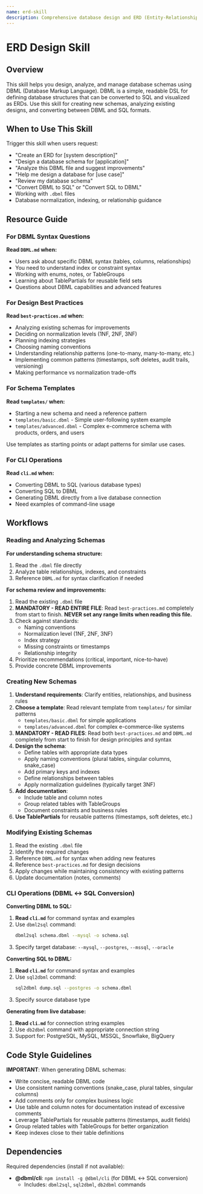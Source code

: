 ```yaml
---
name: erd-skill
description: Comprehensive database design and ERD (Entity-Relationship Diagram) toolkit using DBML format. This skill should be used when creating database schemas from requirements, analyzing existing DBML files for improvements, designing database architecture, or providing guidance on database modeling, normalization, indexing, and relationships.
---
```


# ERD Design Skill

## Overview

This skill helps you design, analyze, and manage database schemas using DBML (Database Markup Language). DBML is a simple, readable DSL for defining database structures that can be converted to SQL and visualized as ERDs. Use this skill for creating new schemas, analyzing existing designs, and converting between DBML and SQL formats.

## When to Use This Skill

Trigger this skill when users request:
- "Create an ERD for [system description]"
- "Design a database schema for [application]"
- "Analyze this DBML file and suggest improvements"
- "Help me design a database for [use case]"
- "Review my database schema"
- "Convert DBML to SQL" or "Convert SQL to DBML"
- Working with `.dbml` files
- Database normalization, indexing, or relationship guidance

## Resource Guide

### For DBML Syntax Questions

**Read `DBML.md` when:**
- Users ask about specific DBML syntax (tables, columns, relationships)
- You need to understand index or constraint syntax
- Working with enums, notes, or TableGroups
- Learning about TablePartials for reusable field sets
- Questions about DBML capabilities and advanced features

### For Design Best Practices

**Read `best-practices.md` when:**
- Analyzing existing schemas for improvements
- Deciding on normalization levels (1NF, 2NF, 3NF)
- Planning indexing strategies
- Choosing naming conventions
- Understanding relationship patterns (one-to-many, many-to-many, etc.)
- Implementing common patterns (timestamps, soft deletes, audit trails, versioning)
- Making performance vs normalization trade-offs

### For Schema Templates

**Read `templates/` when:**
- Starting a new schema and need a reference pattern
- `templates/basic.dbml` - Simple user-following system example
- `templates/advanced.dbml` - Complex e-commerce schema with products, orders, and users

Use templates as starting points or adapt patterns for similar use cases.

### For CLI Operations

**Read `cli.md` when:**
- Converting DBML to SQL (various database types)
- Converting SQL to DBML
- Generating DBML directly from a live database connection
- Need examples of command-line usage

## Workflows

### Reading and Analyzing Schemas

**For understanding schema structure:**
1. Read the `.dbml` file directly
2. Analyze table relationships, indexes, and constraints
3. Reference `DBML.md` for syntax clarification if needed

**For schema review and improvements:**
1. Read the existing `.dbml` file
2. **MANDATORY - READ ENTIRE FILE**: Read `best-practices.md` completely from start to finish. **NEVER set any range limits when reading this file.**
3. Check against standards:
   - Naming conventions
   - Normalization level (1NF, 2NF, 3NF)
   - Index strategy
   - Missing constraints or timestamps
   - Relationship integrity
4. Prioritize recommendations (critical, important, nice-to-have)
5. Provide concrete DBML improvements

### Creating New Schemas

1. **Understand requirements**: Clarify entities, relationships, and business rules
2. **Choose a template**: Read relevant template from `templates/` for similar patterns
   - `templates/basic.dbml` for simple applications
   - `templates/advanced.dbml` for complex e-commerce-like systems
3. **MANDATORY - READ FILES**: Read both `best-practices.md` and `DBML.md` completely from start to finish for design principles and syntax
4. **Design the schema**:
   - Define tables with appropriate data types
   - Apply naming conventions (plural tables, singular columns, snake_case)
   - Add primary keys and indexes
   - Define relationships between tables
   - Apply normalization guidelines (typically target 3NF)
5. **Add documentation**:
   - Include table and column notes
   - Group related tables with TableGroups
   - Document constraints and business rules
6. **Use TablePartials** for reusable patterns (timestamps, soft deletes, etc.)

### Modifying Existing Schemas

1. Read the existing `.dbml` file
2. Identify the required changes
3. Reference `DBML.md` for syntax when adding new features
4. Reference `best-practices.md` for design decisions
5. Apply changes while maintaining consistency with existing patterns
6. Update documentation (notes, comments)

### CLI Operations (DBML ↔ SQL Conversion)

**Converting DBML to SQL:**
1. **Read `cli.md`** for command syntax and examples
2. Use `dbml2sql` command:
   ```bash
   dbml2sql schema.dbml --mysql -o schema.sql
   ```
3. Specify target database: `--mysql`, `--postgres`, `--mssql`, `--oracle`

**Converting SQL to DBML:**
1. **Read `cli.md`** for command syntax and examples
2. Use `sql2dbml` command:
   ```bash
   sql2dbml dump.sql --postgres -o schema.dbml
   ```
3. Specify source database type

**Generating from live database:**
1. **Read `cli.md`** for connection string examples
2. Use `db2dbml` command with appropriate connection string
3. Support for: PostgreSQL, MySQL, MSSQL, Snowflake, BigQuery

## Code Style Guidelines

**IMPORTANT**: When generating DBML schemas:
- Write concise, readable DBML code
- Use consistent naming conventions (snake_case, plural tables, singular columns)
- Add comments only for complex business logic
- Use table and column notes for documentation instead of excessive comments
- Leverage TablePartials for reusable patterns (timestamps, audit fields)
- Group related tables with TableGroups for better organization
- Keep indexes close to their table definitions

## Dependencies

Required dependencies (install if not available):

- **@dbml/cli**: `npm install -g @dbml/cli` (for DBML ↔ SQL conversion)
  - Includes: `dbml2sql`, `sql2dbml`, `db2dbml` commands
